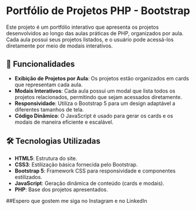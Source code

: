 # Portfólio de Projetos PHP - Bootstrap

Este projeto é um portfólio interativo que apresenta os projetos desenvolvidos ao longo das aulas práticas de PHP, organizados por aula. Cada aula possui seus projetos listados, e o usuário pode acessá-los diretamente por meio de modais interativos.

## 🚀 Funcionalidades

- **Exibição de Projetos por Aula**: Os projetos estão organizados em cards que representam cada aula.
- **Modais Interativos**: Cada aula possui um modal que lista todos os projetos relacionados, permitindo que sejam acessados diretamente.
- **Responsividade**: Utiliza o Bootstrap 5 para um design adaptável a diferentes tamanhos de tela.
- **Código Dinâmico**: O JavaScript é usado para gerar os cards e os modais de maneira eficiente e escalável.

## 🛠️ Tecnologias Utilizadas

- **HTML5**: Estrutura do site.
- **CSS3**: Estilização básica fornecida pelo Bootstrap.
- **Bootstrap 5**: Framework CSS para responsividade e componentes estilizados.
- **JavaScript**: Geração dinâmica de conteúdo (cards e modais).
- **PHP**: Base dos projetos apresentados.

##Espero que gostem me siga no Instagram e no LinkedIn